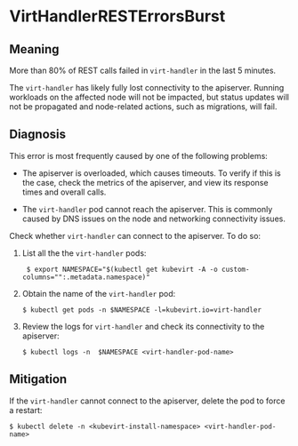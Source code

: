 # VirtHandlerRESTErrorsBurst

## Meaning

More than 80% of REST calls failed in `virt-handler` in the last 5 minutes.

The `virt-handler` has likely fully lost connectivity to the apiserver. Running workloads on the affected node will not be impacted, but status updates will not be propagated and node-related actions, such as migrations, will fail.

## Diagnosis

This error is most frequently caused by one of the following problems:

- The apiserver is overloaded, which causes timeouts. To verify if this is the case, check the metrics of the apiserver, and view its response times and overall calls.

- The `virt-handler` pod cannot reach the apiserver. This is commonly caused by DNS issues on the node and networking connectivity issues.

Check whether `virt-handler` can connect to the apiserver. To do so:

1. List all the the `virt-handler` pods:
    ```
     $ export NAMESPACE="$(kubectl get kubevirt -A -o custom-columns="":.metadata.namespace)"
    ```

2. Obtain the name of the `virt-handler` pod:

    ```
    $ kubectl get pods -n $NAMESPACE -l=kubevirt.io=virt-handler
    ```

3. Review the logs for `virt-handler` and check its connectivity to the apiserver:

    ```
    $ kubectl logs -n  $NAMESPACE <virt-handler-pod-name>
    ```


## Mitigation
If the `virt-handler` cannot connect to the apiserver, delete the pod to force a restart:

```
$ kubectl delete -n <kubevirt-install-namespace> <virt-handler-pod-name>
```


